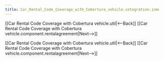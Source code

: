 ```yaml
---
title: Car_Rental_Code_Coverage_with_Cobertura_vehicle.integration.inmemory
---
```

[[Car Rental Code Coverage with Cobertura vehicle.util|<--Back]]  [[Car Rental Code Coverage with Cobertura vehicle.component.rentalagreement|Next-->]]


[[Car Rental Code Coverage with Cobertura vehicle.util|<--Back]]  [[Car Rental Code Coverage with Cobertura vehicle.component.rentalagreement|Next-->]]